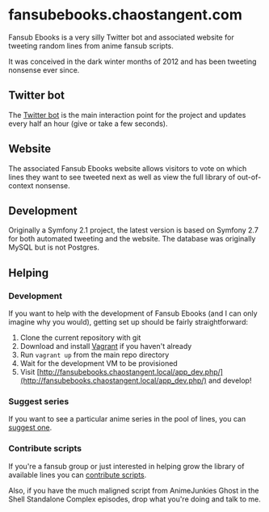 # fansubebooks.chaostangent.com

Fansub Ebooks is a very silly Twitter bot and associated website for tweeting random lines from anime fansub scripts.

It was conceived in the dark winter months of 2012 and has been tweeting nonsense ever since.

## Twitter bot

The [Twitter bot](https://twitter.com/fansub_ebooks) is the main interaction point for the project and updates every half an hour (give or take a few seconds).

## Website

The associated Fansub Ebooks website allows visitors to vote on which lines they want to see tweeted next as well as view the full library of out-of-context nonsense.

## Development

Originally a Symfony 2.1 project, the latest version is based on Symfony 2.7 for both automated tweeting and the website. The database was originally MySQL but is not Postgres.

## Helping

### Development

If you want to help with the development of Fansub Ebooks (and I can only imagine why you would), getting set up should be fairly straightforward:

1. Clone the current repository with git
2. Download and install [Vagrant](https://www.vagrantup.com/) if you haven't already
3. Run `vagrant up` from the main repo directory
4. Wait for the development VM to be provisioned
5. Visit [http://fansubebooks.chaostangent.local/app_dev.php/](http://fansubebooks.chaostangent.local/app_dev.php/) and develop!

### Suggest series

If you want to see a particular anime series in the pool of lines, you can [suggest one](http://fansubebooks.chaostangent.com/help).

### Contribute scripts

If you're a fansub group or just interested in helping grow the library of available lines you can [contribute scripts](http://fansubebooks.chaostangent.com/help).

Also, if you have the much maligned script from AnimeJunkies Ghost in the Shell Standalone Complex episodes, drop what you're doing and talk to me.
